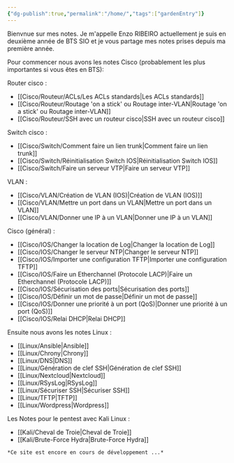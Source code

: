```yaml
---
{"dg-publish":true,"permalink":"/home/","tags":["gardenEntry"]}
---
```



Bienvnue sur mes notes. Je m'appelle Enzo RIBEIRO actuellement je suis en deuxième année de BTS SIO et je vous partage mes notes prises depuis ma première année. 

Pour commencer nous avons les notes Cisco (probablement les plus importantes si vous êtes en BTS): 

Router cisco :
- [[Cisco/Routeur/ACLs/Les ACLs standards\|Les ACLs standards]]
- [[Cisco/Routeur/Routage 'on a stick' ou Routage inter-VLAN\|Routage 'on a stick' ou Routage inter-VLAN]]
- [[Cisco/Routeur/SSH avec un routeur cisco\|SSH avec un routeur cisco]]

Switch cisco :
- [[Cisco/Switch/Comment faire un lien trunk\|Comment faire un lien trunk]]
- [[Cisco/Switch/Réinitialisation Switch IOS\|Réinitialisation Switch IOS]]
- [[Cisco/Switch/Faire un serveur VTP\|Faire un serveur VTP]]

VLAN : 
- [[Cisco/VLAN/Création de VLAN (IOS)\|Création de VLAN (IOS)]]
- [[Cisco/VLAN/Mettre un port dans un VLAN\|Mettre un port dans un VLAN]]
- [[Cisco/VLAN/Donner une IP à un VLAN\|Donner une IP à un VLAN]]

Cisco (général) :
- [[Cisco/IOS/Changer la location de Log\|Changer la location de Log]]
- [[Cisco/IOS/Changer le serveur NTP\|Changer le serveur NTP]]
- [[Cisco/IOS/Importer une configuration TFTP\|Importer une configuration TFTP]]
- [[Cisco/IOS/Faire un Etherchannel (Protocole LACP)\|Faire un Etherchannel (Protocole LACP)]]
- [[Cisco/IOS/Sécurisation des ports\|Sécurisation des ports]]
- [[Cisco/IOS/Définir un mot de passe\|Définir un mot de passe]]
- [[Cisco/IOS/Donner une priorité à un port (QoS)\|Donner une priorité à un port (QoS)]]
- [[Cisco/IOS/Relai DHCP\|Relai DHCP]]

Ensuite nous avons les notes Linux :
- [[Linux/Ansible\|Ansible]]
- [[Linux/Chrony\|Chrony]]
- [[Linux/DNS\|DNS]]
- [[Linux/Génération de clef SSH\|Génération de clef SSH]]
- [[Linux/Nextcloud\|Nextcloud]]
- [[Linux/RSysLog\|RSysLog]]
- [[Linux/Sécuriser SSH\|Sécuriser SSH]]
- [[Linux/TFTP\|TFTP]]
- [[Linux/Wordpress\|Wordpress]]

Les Notes pour le pentest avec Kali Linux :
- [[Kali/Cheval de Troie\|Cheval de Troie]]
- [[Kali/Brute-Force Hydra\|Brute-Force Hydra]]

```Markdown
*Ce site est encore en cours de développement ...*
```